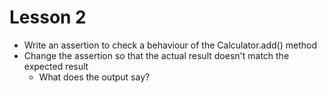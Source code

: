 # Lesson 2

* Write an assertion to check a behaviour of the Calculator.add() method
* Change the assertion so that the actual result doesn't match the expected result
  * What does the output say?